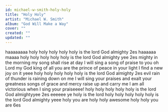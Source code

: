 ```yaml
---
id: michael-w-smith-holy-holy
title: "Holy Holy"
artist: "Michael W. Smith"
album: "God Will Make a Way"
cover: ""
created: ""
updated: ""
---
```


haaaaaaaa
holy holy
holy holy
holy is the lord God almighty 2es
haaaaaa maaaa
holy holy
 holy holy
holy is the lord God almighty yee 2es
mighty in the morning
my song shall rise at day
I will sing a song of praise to you
oh Lord my God
king of all
you are the prince of peace
in your light I find a new joy on it yeee
holy holy
holy holy
holy is the lord God almighty 2es
evil rain of thunder is raining down on me
I will sing your praises and exalt your greatness
songs of grace and mercy
raise up and carry me
I am all victorious when I sing your praiseeee!
holy holy
holy holy
holy is the lord God almightyyee 2es
eeeeee ye
holy is the lord
holy holy
holy holy
holy is the lord
 God almighty yeee
holy you are holy
holy awesome
holy
holy you are 6es